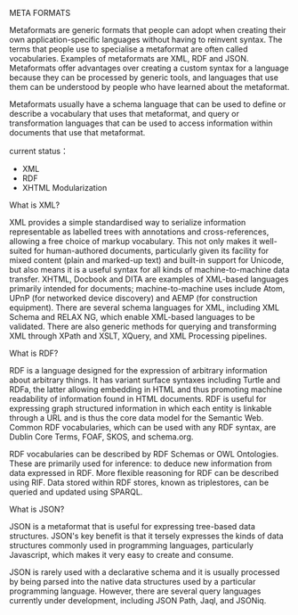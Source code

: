 META FORMATS

Metaformats are generic formats that people can adopt when creating their own application-specific languages without having to reinvent syntax. The terms that people use to specialise a metaformat are often called vocabularies. Examples of metaformats are XML, RDF and JSON. Metaformats offer advantages over creating a custom syntax for a language because they can be processed by generic tools, and languages that use them can be understood by people who have learned about the metaformat.

Metaformats usually have a schema language that can be used to define or describe a vocabulary that uses that metaformat, and query or transformation languages that can be used to access information within documents that use that metaformat.

current status：
+ XML
+ RDF
+ XHTML Modularization

What is XML?

XML provides a simple standardised way to serialize information representable as labelled trees with annotations and cross-references, allowing a free choice of markup vocabulary. This not only makes it well-suited for human-authored documents, particularly given its facility for mixed content (plain and marked-up text) and built-in support for Unicode, but also means it is a useful syntax for all kinds of machine-to-machine data transfer. XHTML, Docbook and DITA are examples of XML-based languages primarily intended for documents; machine-to-machine uses include Atom, UPnP (for networked device discovery) and AEMP (for construction equipment). There are several schema languages for XML, including XML Schema and RELAX NG, which enable XML-based languages to be validated. There are also generic methods for querying and transforming XML through XPath and XSLT, XQuery, and XML Processing pipelines.

What is RDF?

RDF is a language designed for the expression of arbitrary information about arbitrary things. It has variant surface syntaxes including Turtle and RDFa, the latter allowing embedding in HTML and thus promoting machine readability of information found in HTML documents. RDF is useful for expressing graph structured information in which each entity is linkable through a URL and is thus the core data model for the Semantic Web. Common RDF vocabularies, which can be used with any RDF syntax, are Dublin Core Terms, FOAF, SKOS, and schema.org.

RDF vocabularies can be described by RDF Schemas or OWL Ontologies. These are primarily used for inference: to deduce new information from data expressed in RDF. More flexible reasoning for RDF can be described using RIF. Data stored within RDF stores, known as triplestores, can be queried and updated using SPARQL.

What is JSON?

JSON is a metaformat that is useful for expressing tree-based data structures. JSON's key benefit is that it tersely expresses the kinds of data structures commonly used in programming languages, particularly Javascript, which makes it very easy to create and consume.

JSON is rarely used with a declarative schema and it is usually processed by being parsed into the native data structures used by a particular programming language. However, there are several query languages currently under development, including JSON Path, Jaql, and JSONiq.